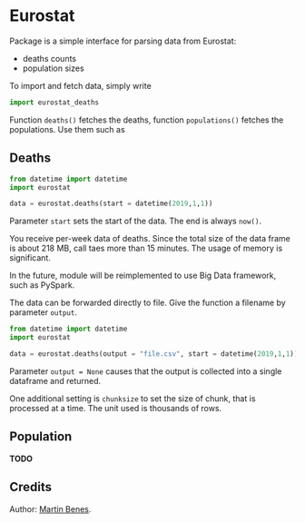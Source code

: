 # Eurostat

Package is a simple interface for parsing data from Eurostat:

* deaths counts
* population sizes

To import and fetch data, simply write

```python
import eurostat_deaths
```

Function `deaths()` fetches the deaths, function `populations()` fetches the populations. Use them such as

## Deaths

```python
from datetime import datetime
import eurostat

data = eurostat.deaths(start = datetime(2019,1,1))
```

Parameter `start` sets the start of the data. The end is always `now()`.

You receive per-week data of deaths. Since the total size of the data frame is about 218 MB, call taes more than 15 minutes. The usage of memory is significant.

In the future, module will be reimplemented to use Big Data framework, such as PySpark.

The data can be forwarded directly to file. Give the function a filename by parameter `output`.

```python
from datetime import datetime
import eurostat

data = eurostat.deaths(output = "file.csv", start = datetime(2019,1,1))
```

Parameter `output = None` causes that the output is collected into a single dataframe and returned.

One additional setting is `chunksize` to set the size of chunk, that is processed at a time. The unit used is thousands of rows.

## Population

**TODO**

## Credits

Author: [Martin Benes](https://www.github.com/martinbenes1996).